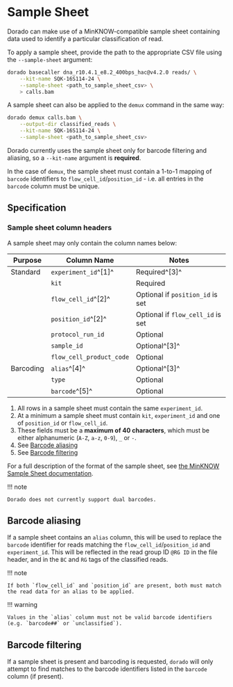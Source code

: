 # Sample Sheet

Dorado can make use of a MinKNOW-compatible sample sheet containing data used to
identify a particular classification of read.

To apply a sample sheet, provide the path to the appropriate CSV file using the `--sample-sheet` argument:

```bash
dorado basecaller dna_r10.4.1_e8.2_400bps_hac@v4.2.0 reads/ \
    --kit-name SQK-16S114-24 \
    --sample-sheet <path_to_sample_sheet_csv> \
    > calls.bam
```

A sample sheet can also be applied to the `demux` command in the same way:

```bash
dorado demux calls.bam \
    --output-dir classified_reads \
    --kit-name SQK-16S114-24 \
    --sample-sheet <path_to_sample_sheet_csv>
```

Dorado currently uses the sample sheet only for barcode filtering and aliasing,
so a `--kit-name` argument is **required**.

In the case of `demux`, the sample sheet must contain a 1-to-1 mapping of `barcode` identifiers
to `flow_cell_id`/`position_id` - i.e. all entries in the `barcode` column must be unique.

## Specification

### Sample sheet column headers

A sample sheet may only contain the column names below:

| Purpose   | Column Name              | Notes                             |
| --------- | ------------------------ | --------------------------------- |
| Standard  | `experiment_id`^[1]^     | Required^[3]^                     |
|           | `kit`                    | Required                          |
|           | `flow_cell_id`^[2]^      | Optional if `position_id` is set  |
|           | `position_id`^[2]^       | Optional if `flow_cell_id` is set |
|           | `protocol_run_id`        | Optional                          |
|           | `sample_id`              | Optional^[3]^                     |
|           | `flow_cell_product_code` | Optional                          |
| Barcoding | `alias`^[4]^             | Optional^[3]^                     |
|           | `type`                   | Optional                          |
|           | `barcode`^[5]^           | Optional                          |

1. All rows in a sample sheet must contain the same `experiment_id`.
2. At a minimum a sample sheet must contain `kit`, `experiment_id` and one of `position_id`
or `flow_cell_id`.
3. These fields must be a **maximum of 40 characters**, which must be either alphanumeric (`A-Z`, `a-z`, `0-9`), `_` or `-`.
4. See [Barcode aliasing](#barcode-aliasing)
5. See [Barcode filtering](#barcode-filtering)

For a full description of the format of the sample sheet, see
[the MinKNOW Sample Sheet documentation](https://community.nanoporetech.com/docs/prepare/library_prep_protocols/experiment-companion-minknow/v/mke_1013_v1_revcy_11apr2016/sample-sheet-upload).

!!! note

    Dorado does not currently support dual barcodes.

## Barcode aliasing

If a sample sheet contains an `alias` column, this will be used to replace the `barcode`
identifier for reads matching the `flow_cell_id`/`position_id` and `experiment_id`.
This will be reflected in the read group ID `@RG ID` in the file header, and in the
`BC` and `RG` tags of the classified reads.

!!! note

    If both `flow_cell_id` and `position_id` are present, both must match the read data for an alias to be applied.
!!! warning

    Values in the `alias` column must not be valid barcode identifiers (e.g. `barcode##` or `unclassified`).

## Barcode filtering

If a sample sheet is present and barcoding is requested, `dorado` will only attempt to
find matches to the barcode identifiers listed in the `barcode` column (if present).
